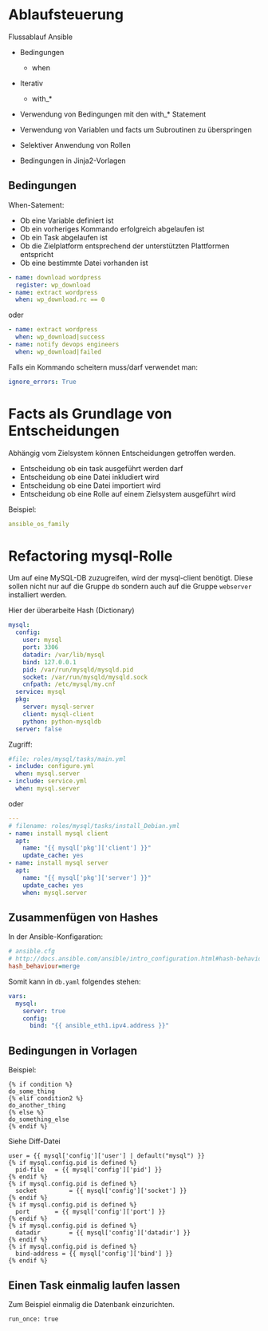 # Ablaufsteuerung

Flussablauf Ansible

* Bedingungen
  * when
* Iterativ
  * with_*

* Verwendung von Bedingungen mit den with_* Statement
* Verwendung von Variablen und facts um Subroutinen zu überspringen
* Selektiver Anwendung von Rollen
* Bedingungen in Jinja2-Vorlagen

## Bedingungen

When-Satement:

* Ob eine Variable definiert ist
* Ob ein vorheriges Kommando erfolgreich abgelaufen ist
* Ob ein Task abgelaufen ist
* Ob die Zielplatform entsprechend der unterstützten Plattformen entspricht
* Ob eine bestimmte Datei vorhanden ist

```yaml
- name: download wordpress
  register: wp_download
- name: extract wordpress
  when: wp_download.rc == 0
```

oder

```yaml
- name: extract wordpress
  when: wp_download|success
- name: notify devops engineers
  when: wp_download|failed
```

Falls ein Kommando scheitern muss/darf verwendet man:

```yaml
ignore_errors: True
```

# Facts als Grundlage von Entscheidungen

Abhängig vom Zielsystem können Entscheidungen getroffen werden.

* Entscheidung ob ein task ausgeführt werden darf
* Entscheidung ob eine Datei inkludiert wird
* Entscheidung ob eine Datei importiert wird
* Entscheidung ob eine Rolle auf einem Zielsystem ausgeführt wird

Beispiel:

```yaml
ansible_os_family
```

# Refactoring mysql-Rolle

Um auf eine MySQL-DB zuzugreifen, wird der mysql-client benötigt. Diese sollen nicht nur auf die Gruppe `db` sondern auch auf die Gruppe `webserver` installiert werden.

Hier der überarbeite Hash (Dictionary)

```yaml
mysql:
  config:
    user: mysql
    port: 3306
    datadir: /var/lib/mysql
    bind: 127.0.0.1
    pid: /var/run/mysqld/mysqld.pid
    socket: /var/run/mysqld/mysqld.sock
    cnfpath: /etc/mysql/my.cnf
  service: mysql
  pkg:
    server: mysql-server
    client: mysql-client
    python: python-mysqldb
  server: false
```

Zugriff:

```yaml
#file: roles/mysql/tasks/main.yml
- include: configure.yml
  when: mysql.server
- include: service.yml
  when: mysql.server
```

oder

```yaml
---
# filename: roles/mysql/tasks/install_Debian.yml
- name: install mysql client
  apt:
    name: "{{ mysql['pkg']['client'] }}"
    update_cache: yes
- name: install mysql server
  apt:
    name: "{{ mysql['pkg']['server'] }}"
    update_cache: yes
    when: mysql.server
```

## Zusammenfügen von Hashes

In der Ansible-Konfigaration:

```ini
# ansible.cfg
# http://docs.ansible.com/ansible/intro_configuration.html#hash-behaviour
hash_behaviour=merge
```

Somit kann in `db.yaml` folgendes stehen:

```yaml
vars:
  mysql:
    server: true
    config:
      bind: "{{ ansible_eth1.ipv4.address }}"
```

## Bedingungen in Vorlagen

Beispiel:

```jinja2
{% if condition %}
do_some_thing
{% elif condition2 %}
do_another_thing
{% else %}
do_something_else
{% endif %}
```

Siehe Diff-Datei

```jinja2
user = {{ mysql['config']['user'] | default("mysql") }}
{% if mysql.config.pid is defined %}  
  pid-file	 = {{ mysql['config']['pid'] }}
{% endif %}
{% if mysql.config.pid is defined %}  
  socket		 = {{ mysql['config']['socket'] }}
{% endif %}
{% if mysql.config.pid is defined %}  
  port		 = {{ mysql['config']['port'] }}
{% endif %}
{% if mysql.config.pid is defined %}  
  datadir		 = {{ mysql['config']['datadir'] }}
{% endif %}
{% if mysql.config.pid is defined %}  
  bind-address = {{ mysql['config']['bind'] }}
{% endif %}
```

## Einen Task einmalig laufen lassen

Zum Beispiel einmalig die Datenbank einzurichten.

`run_once: true`
